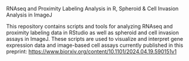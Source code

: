 RNAseq and Proximity Labeling Analysis in R, Spheroid & Cell Invasion Analysis in ImageJ

This repository contains scripts and tools for analyzing RNAseq and proximity labeling data in RStudio as well as spheroid and cell invasion assays in ImageJ. These scripts are used to visualize and interpret gene expression data and image-based cell assays currently published in this preprint: https://www.biorxiv.org/content/10.1101/2024.04.19.590151v1
